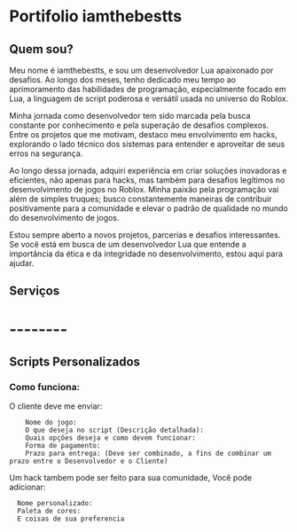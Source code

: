 # Portifolio iamthebestts

## Quem sou?

Meu nome é iamthebestts, e sou um desenvolvedor Lua apaixonado por desafios. Ao longo dos meses, tenho dedicado meu tempo ao aprimoramento das habilidades de programação, especialmente focado em Lua, a linguagem de script poderosa e versátil usada no universo do Roblox.

Minha jornada como desenvolvedor tem sido marcada pela busca constante por conhecimento e pela superação de desafios complexos. Entre os projetos que me motivam, destaco meu envolvimento em hacks, explorando o lado técnico dos sistemas para entender e aproveitar de seus erros na segurança.

Ao longo dessa jornada, adquiri experiência em criar soluções inovadoras e eficientes, não apenas para hacks, mas também para desafios legítimos no desenvolvimento de jogos no Roblox. Minha paixão pela programação vai além de simples truques; busco constantemente maneiras de contribuir positivamente para a comunidade e elevar o padrão de qualidade no mundo do desenvolvimento de jogos.

Estou sempre aberto a novos projetos, parcerias e desafios interessantes. Se você está em busca de um desenvolvedor Lua que entende a importância da ética e da integridade no desenvolvimento, estou aqui para ajudar.

## Serviços
# --------
## Scripts Personalizados
### Como funciona:
O cliente deve me enviar:
```exemplo
    Nome do jogo: 
    O que deseja no script (Descrição detalhada):
    Quais opções deseja e como devem funcionar:
    Forma de pagamento:
    Prazo para entrega: (Deve ser combinado, a fins de combinar um prazo entre o Desenvolvedor e o Cliente)
```
Um hack tambem pode ser feito para sua comunidade, Você pode adicionar:
```exemplo
  Nome personalizado:
  Paleta de cores:
  E coisas de sua preferencia
```
